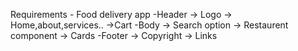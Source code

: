 Requirements - Food delivery app
-Header
    -> Logo
    -> Home,about,services..
    ->Cart
-Body
    -> Search option
    -> Restaurent component
    -> Cards
-Footer
    -> Copyright
    -> Links
